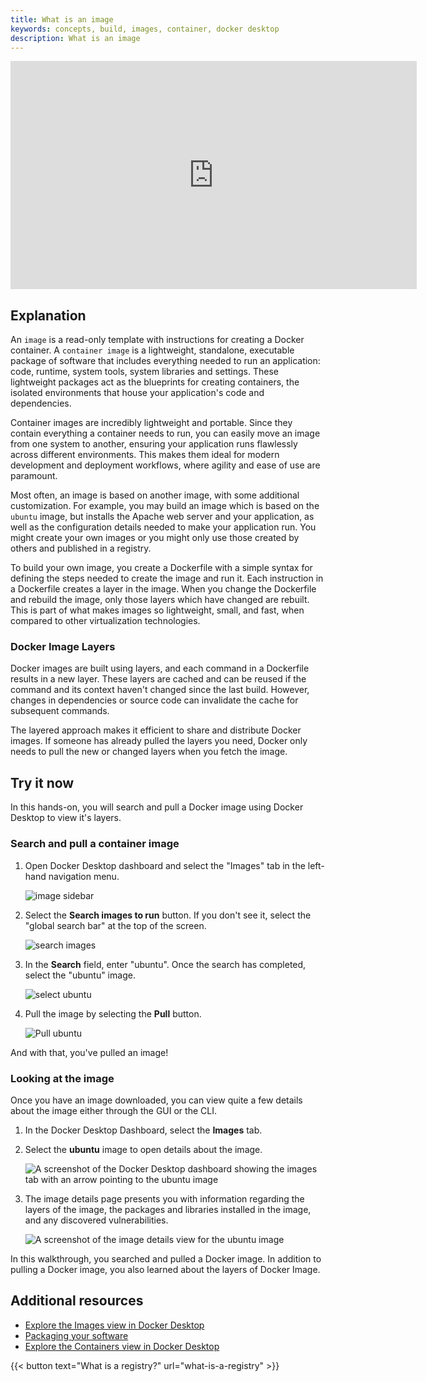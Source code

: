 ```yaml
---
title: What is an image
keywords: concepts, build, images, container, docker desktop
description: What is an image
---
```


<iframe width="650" height="365" src="https://www.youtube.com/embed/nsWWQ1xoEy0?rel=0" title="YouTube video player" frameborder="0" allow="accelerometer; autoplay; clipboard-write; encrypted-media; gyroscope; picture-in-picture; web-share" allowfullscreen></iframe>

## Explanation

An `image` is a read-only template with instructions for creating a Docker container. A `container image` is a lightweight, standalone, executable package of software that includes everything needed to run an application: code, runtime, system tools, system libraries and settings. These lightweight packages act as the blueprints for creating containers, the isolated environments that house your application's code and dependencies.

Container images are incredibly lightweight and portable. Since they contain everything a container needs to run, you can easily move an image from one system to another, ensuring your application runs flawlessly across different environments. This makes them ideal for modern development and deployment workflows, where agility and ease of use are paramount.

Most often, an image is based on another image, with some additional customization. For example, you may build an image which is based on the `ubuntu` image, but installs the Apache web server and your application, as well as the configuration details needed to make your application run. You might create your own images or you might only use those created by others and published in a registry. 

To build your own image, you create a Dockerfile with a simple syntax for defining the steps needed to create the image and run it. Each instruction in a Dockerfile creates a layer in the image. When you change the Dockerfile and rebuild the image, only those layers which have changed are rebuilt. This is part of what makes images so lightweight, small, and fast, when compared to other virtualization technologies.

### Docker Image Layers

Docker images are built using layers, and each command in a Dockerfile results in a new layer. These layers are cached and can be reused if the command and its context haven't changed since the last build. However, changes in dependencies or source code can invalidate the cache for subsequent commands. 

The layered approach makes it efficient to share and distribute Docker images. If someone has already pulled the layers you need, Docker only needs to pull the new or changed layers when you fetch the image.


## Try it now

In this hands-on, you will search and pull a Docker image using Docker Desktop to view it's layers.

### Search and pull a container image

1. Open Docker Desktop dashboard and select the "Images" tab in the left-hand navigation menu.

    ![image sidebar](images/sidebar-image.webp?w=600&h=370)

2. Select the **Search images to run** button. If you don't see it, select the "global search bar" at the top of the screen.

    ![search images](images/search-image.webp?w=600&h=365)

3. In the **Search** field, enter "ubuntu". Once the search has completed, select the "ubuntu" image.

    ![select ubuntu](images/select-ubuntu.webp?w=600&h=490)

4. Pull the image by selecting the **Pull** button.

    ![Pull ubuntu](images/pull-ubuntu.webp?w=600&h=496)

And with that, you've pulled an image!


### Looking at the image

Once you have an image downloaded, you can view quite a few details about the image either through the GUI or the CLI.

1. In the Docker Desktop Dashboard, select the **Images** tab.

2. Select the **ubuntu** image to open details about the image.

    ![A screenshot of the Docker Desktop dashboard showing the images tab with an arrow pointing to the ubuntu image](images/ubuntu-pulled-image.webp?w=600&h=272)

3. The image details page presents you with information regarding the layers of the image, the packages and libraries installed in the image, and any discovered vulnerabilities.

    ![A screenshot of the image details view for the ubuntu image](images/image-layers.webp?w=600&h=327)

In this walkthrough, you searched and pulled a Docker image. In addition to pulling a Docker image, you also learned about the layers of Docker Image.

## Additional resources

- [Explore the Images view in Docker Desktop](https://docs.docker.com/desktop/use-desktop/images/)
- [Packaging your software](https://docs.docker.com/build/building/packaging/)
- [Explore the Containers view in Docker Desktop](https://docs.docker.com/desktop/use-desktop/container/)


{{< button text="What is a registry?" url="what-is-a-registry" >}}

